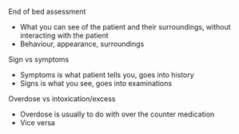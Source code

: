 End of bed assessment
- What you can see of the patient and their surroundings, without interacting with the patient
- Behaviour, appearance, surroundings

Sign vs symptoms 
- Symptoms is what patient tells you, goes into history
- Signs is what you see, goes into examinations

Overdose vs intoxication/excess
- Overdose is usually to do with over the counter medication
- Vice versa


